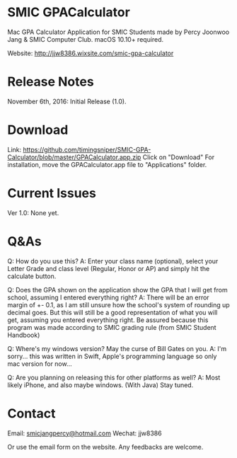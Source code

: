 # SMIC GPACalculator
Mac GPA Calculator Application for SMIC Students made by Percy Joonwoo Jang & SMIC Computer Club.
macOS 10.10+ required.

Website: http://jjw8386.wixsite.com/smic-gpa-calculator

# Release Notes
November 6th, 2016: Initial Release (1.0).

# Download
Link: https://github.com/timingsniper/SMIC-GPA-Calculator/blob/master/GPACalculator.app.zip
Click on "Download"
For installation, move the GPACalculator.app file to "Applications" folder.

# Current Issues
Ver 1.0: None yet.

# Q&As
Q: How do you use this?
A: Enter your class name (optional), select your Letter Grade and class level (Regular, Honor or AP) and simply hit the calculate button.

Q: Does the GPA shown on the application show the GPA that I will get from school, assuming I entered everything right?
A: There will be an error margin of +- 0.1, as I am still unsure how the school's system of rounding up decimal goes.
   But this will still be a good representation of what you will get, assuming you entered everything right. Be assured 
   because this program was made according to SMIC grading rule (from SMIC Student Handbook)

Q: Where's my windows version? May the curse of Bill Gates on you.
A: I'm sorry... this was written in Swift, Apple's programming language so only mac version for now...

Q: Are you planning on releasing this for other platforms as well?
A: Most likely iPhone, and also maybe windows. (With Java) Stay tuned.

# Contact
Email: smicjangpercy@hotmail.com
Wechat: jjw8386

Or use the email form on the website. Any feedbacks are welcome.
